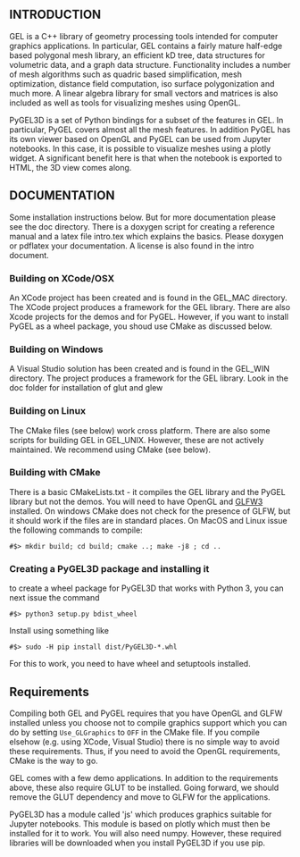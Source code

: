## INTRODUCTION
GEL is a C++ library of geometry processing tools intended for computer graphics applications. In particular, GEL contains a fairly mature half-edge based polygonal mesh library, an efficient kD tree, data structures for volumetric data, and a graph data structure. Functionality includes a number of mesh algorithms such as quadric based simplification, mesh optimization, distance field computation, iso surface polygonization and much more. A linear algebra library for small vectors and matrices is also included as well as tools for visualizing meshes using OpenGL.

PyGEL3D is a set of Python bindings for a subset of the features in GEL. In particular, PyGEL covers almost all the mesh features. In addition PyGEL has its own viewer based on OpenGL and PyGEL can be used from Jupyter notebooks. In this case, it is possible to visualize meshes using a plotly widget. A significant benefit here is that when the notebook is exported to HTML, the 3D view comes along.

## DOCUMENTATION
Some installation instructions below. But for more documentation please see the doc directory. There is a doxygen script for creating a reference manual and a latex file intro.tex which explains the basics. Please doxygen or pdflatex your documentation. A license is also found in the intro document.

### Building on XCode/OSX
An XCode project has been created and is found in the GEL_MAC directory. The XCode project produces a framework for the GEL library. There are also Xcode projects for the demos and for PyGEL. However, if you want to install PyGEL as a wheel package, you shoud use CMake as discussed below.

### Building on Windows
A Visual Studio solution has been created and is found in the GEL_WIN directory. The project produces a framework for the GEL library. Look in the doc folder for installation of glut and glew

### Building on Linux
The CMake files (see below) work cross platform. There are also some scripts for building GEL in GEL_UNIX. However, these are not actively maintained. We recommend using CMake (see below).

### Building with CMake
There is a basic CMakeLists.txt - it compiles the GEL library and the PyGEL library but not the demos. You will need to have OpenGL and [GLFW3](https://www.glfw.org) installed. On windows CMake does not check for the presence of GLFW, but it should work if the files are in standard places. On MacOS and Linux issue the following commands to compile:
```
#$> mkdir build; cd build; cmake ..; make -j8 ; cd ..
```
### Creating a PyGEL3D package and installing it
to create a wheel package for PyGEL3D that works with Python 3, you can next issue the command
```
#$> python3 setup.py bdist_wheel
```
Install using something like
```
#$> sudo -H pip install dist/PyGEL3D-*.whl
```
For this to work, you need to have wheel and setuptools installed. 

## Requirements
Compiling both GEL and PyGEL requires that you have OpenGL and GLFW installed unless you choose not to compile graphics support which you can do by setting `Use_GLGraphics` to `OFF` in the CMake file. If you compile elsehow (e.g. using XCode, Visual Studio) there is no simple way to avoid these requirements. Thus, if you need to avoid the OpenGL requirements, CMake is the way to go.

GEL comes with a few demo applications. In addition to the requirements above, these also require GLUT to be installed. Going forward, we should remove the GLUT dependency and move to GLFW for the applications.

PyGEL3D has a module called 'js' which produces graphics suitable for Jupyter notebooks. This module is based on plotly which must then be installed for it to work. You will also need numpy. However, these required libraries will be downloaded when you install PyGEL3D if you use pip.
